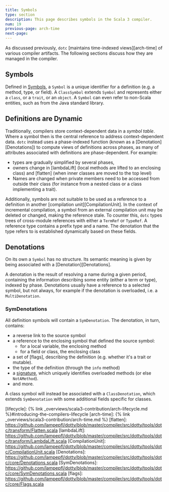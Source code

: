 ```yaml
---
title: Symbols
type: section
description: This page describes symbols in the Scala 3 compiler.
num: 19
previous-page: arch-time
next-page:
---
```


As discussed previously, `dotc` [maintains time-indexed views][arch-time] of various
compiler artifacts. The following sections discuss how they are managed in the compiler.

## Symbols

Defined in [Symbols], a `Symbol` is a unique identifier for a definition (e.g. a method,
type, or field).  A `ClassSymbol` extends `Symbol` and represents either a
`class`, or a `trait`, or an `object`. A `Symbol` can even refer to non-Scala entities,
such as from the Java standard library.

## Definitions are Dynamic

Traditionally, compilers store context-dependent data in a _symbol table_.
Where a symbol then is the central reference to address context-dependent data.
`dotc` instead uses a phase-indexed function (known as
a [Denotation][Denotations]) to compute views of definitions across phases,
as many of attributes associated with definitions are phase-dependent. For example:
- types are gradually simplified by several phases,
- owners change in [lambdaLift] (local methods are lifted to an enclosing class)
  and [flatten] (when inner classes are moved to the top level)
- Names are changed when private members need to be accessed from outside
  their class (for instance from a nested class or a class implementing
  a trait).

Additionally, symbols are not suitable to be used as a reference to
a definition in another [compilation unit][CompilationUnit].
In the context of incremental compilation, a symbol from
an external compilation unit may be deleted or changed, making the reference
stale. To counter this, `dotc` types trees of cross-module references with either
a `TermRef` or `TypeRef`. A reference type contains a prefix type and a name.
The denotation that the type refers to is established dynamically based on
these fields.

## Denotations

On its own a `Symbol` has no structure. Its semantic meaning is given by being associated
with a [Denotation][Denotations].

A denotation is the result of resolving a name during a given period, containing the information
describing some entity (either a term or type), indexed by phase. Denotations usually have a
reference to a selected symbol, but not always, for example if the denotation is overloaded,
i.e. a `MultiDenotation`.

### SymDenotations
All definition symbols will contain a `SymDenotation`. The denotation, in turn, contains:
- a reverse link to the source symbol
- a reference to the enclosing symbol that defined the source symbol:
  - for a local variable, the enclosing method
  - for a field or class, the enclosing class
- a set of [flags], describing the definition (e.g. whether it's a trait or mutable).
- the type of the definition (through the `info` method)
- a [signature][Signature1], which uniquely identifies overloaded methods (or else `NotAMethod`).
- and more.

A class symbol will instead be associated with a `ClassDenotation`, which extends `SymDenotation`
with some additional fields specific for classes.

[Signature1]: https://github.com/lampepfl/dotty/blob/a527f3b1e49c0d48148ccfb2eb52e3302fc4a349/compiler/src/dotty/tools/dotc/core/Signature.scala#L9-L33
[Symbols]: https://github.com/lampepfl/dotty/blob/master/compiler/src/dotty/tools/dotc/core/Symbols.scala
[lifecycle]: {% link _overviews/scala3-contribution/arch-lifecycle.md %}#introducing-the-compilers-lifecycle
[arch-time]: {% link _overviews/scala3-contribution/arch-time.md %}
[flatten]: https://github.com/lampepfl/dotty/blob/master/compiler/src/dotty/tools/dotc/transform/Flatten.scala
[lambdaLift]: https://github.com/lampepfl/dotty/blob/master/compiler/src/dotty/tools/dotc/transform/LambdaLift.scala
[CompilationUnit]: https://github.com/lampepfl/dotty/blob/master/compiler/src/dotty/tools/dotc/CompilationUnit.scala
[Denotations]: https://github.com/lampepfl/dotty/blob/master/compiler/src/dotty/tools/dotc/core/Denotations.scala
[SymDenotations]: https://github.com/lampepfl/dotty/blob/master/compiler/src/dotty/tools/dotc/core/SymDenotations.scala
[flags]: https://github.com/lampepfl/dotty/blob/master/compiler/src/dotty/tools/dotc/core/Flags.scala
